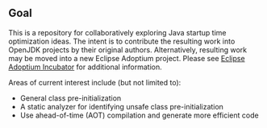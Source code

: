 ## Goal
This is a repository for collaboratively exploring Java startup time optimization ideas. 
The intent is to contribute the resulting work into OpenJDK projects by their original 
authors. Alternatively, resulting work may be moved into a new Eclipse Adoptium project. Please
see [Eclipse Adoptium Incubator](https://projects.eclipse.org/projects/adoptium.incubator)
for additional information.

Areas of current interest include (but not limited to):
 * General class pre-initialization
 * A static analyzer for identifying unsafe class pre-initialization
 * Use ahead-of-time (AOT) compilation and generate more efficient code
